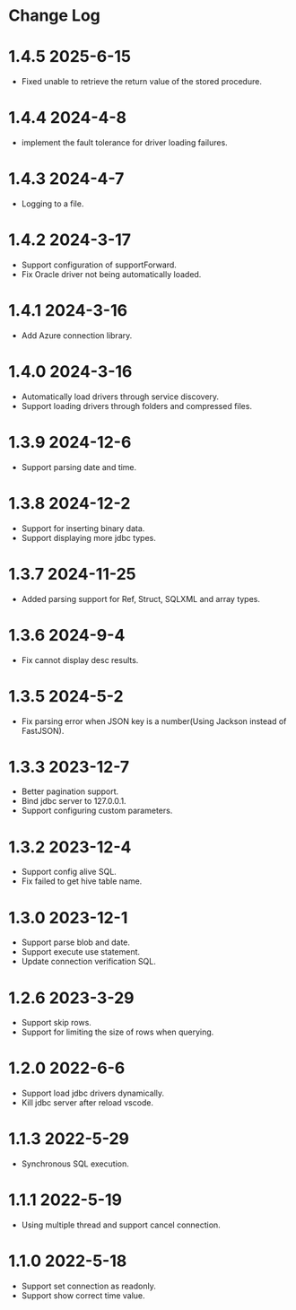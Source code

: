 # Change Log

# 1.4.5 2025-6-15

- Fixed unable to retrieve the return value of the stored procedure.

# 1.4.4 2024-4-8

- implement the fault tolerance for driver loading failures.

# 1.4.3 2024-4-7

- Logging to a file.

# 1.4.2 2024-3-17

- Support configuration of supportForward.
- Fix Oracle driver not being automatically loaded.

# 1.4.1 2024-3-16

- Add Azure connection library.

# 1.4.0 2024-3-16

- Automatically load drivers through service discovery.
- Support loading drivers through folders and compressed files.

# 1.3.9 2024-12-6

- Support parsing date and time.

# 1.3.8 2024-12-2

- Support for inserting binary data.
- Support displaying more jdbc types.

# 1.3.7 2024-11-25

- Added parsing support for Ref, Struct, SQLXML and array types.

# 1.3.6 2024-9-4

- Fix cannot display desc results.

# 1.3.5 2024-5-2

- Fix parsing error when JSON key is a number(Using Jackson instead of FastJSON).

# 1.3.3 2023-12-7

- Better pagination support.
- Bind jdbc server to 127.0.0.1.
- Support configuring custom parameters.

# 1.3.2 2023-12-4

- Support config alive SQL.
- Fix failed to get hive table name.

# 1.3.0 2023-12-1

- Support parse blob and date.
- Support execute use statement.
- Update connection verification SQL.

# 1.2.6 2023-3-29

- Support skip rows.
- Support for limiting the size of rows when querying.

# 1.2.0 2022-6-6

- Support load jdbc drivers dynamically.
- Kill jdbc server after reload vscode.

# 1.1.3 2022-5-29

- Synchronous SQL execution.

# 1.1.1 2022-5-19

- Using multiple thread and support cancel connection.

# 1.1.0 2022-5-18

- Support set connection as readonly.
- Support show correct time value.
